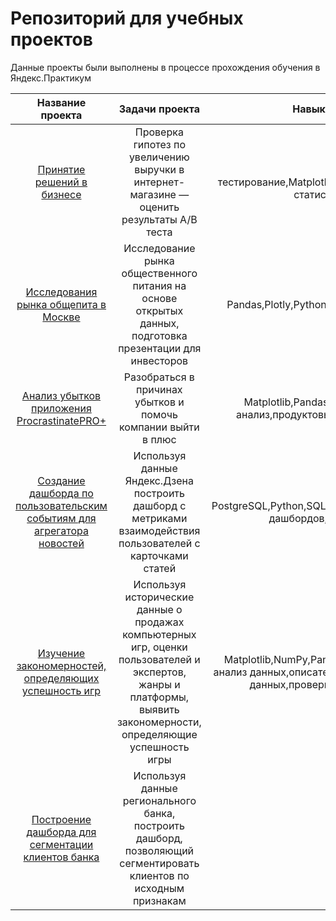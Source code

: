 # Репозиторий для учебных проектов

Данные проекты были выполнены в процессе прохождения обучения в Яндекс.Практикум

| Название проекта | Задачи проекта | Навыки и инструменты |
| :--------------------: | :---------------------: |:---------------------------:|
| [Принятие решений в бизнесе](https://github.com/OlegPanin1/educational_projects_yandex_practicum/tree/main/Принятие%20решений%20в%20бизнесе) | Проверка гипотез по увеличению выручки в интернет-магазине — оценить результаты A/B теста | A/B-тестирование,Matplotlib,Pandas,Python,SciPy,проверка статистических гипотез|
| [Исследования рынка общепита в Москве](https://github.com/OlegPanin1/educational_projects_yandex_practicum/tree/main/Исследование%20рынка%20общепита%20Москвы) | Исследование рынка общественного питания на основе открытых данных, подготовка презентации для инвесторов | Pandas,Plotly,Python,Seaborn,визуализация данных |
| [Анализ убытков приложения ProcrastinatePRO+](https://github.com/OlegPanin1/educational_projects_yandex_practicum/tree/main/Анализ%20убытков%20приложения%20Procrastinate%20Pro%2B) | Разобраться в причинах убытков и помочь компании выйти в плюс | Matplotlib,Pandas,Python,Seaborn,когортный анализ,продуктовые метрики,юнит-экономика |
| [Создание дашборда по пользовательским событиям для агрегатора новостей](https://github.com/OlegPanin1/educational_projects_yandex_practicum/tree/main/Создание%20дашборда%20по%20пользовательским%20событиям%20для%20агрегатора%20новостей) | Используя данные Яндекс.Дзена построить дашборд с метриками взаимодействия пользователей с карточками статей | PostgreSQL,Python,SQLAlchemy,Tableau,dash,построение дашбордов,продуктовые метрики |
| [Изучение закономерностей, определяющих успешность игр](https://github.com/OlegPanin1/educational_projects_yandex_practicum/tree/main/Изучение%20закономерностей%2C%20определяющих%20успешность%20игр) | Используя исторические данные о продажах компьютерных игр, оценки пользователей и экспертов, жанры и платформы, выявить закономерности, определяющие успешность игры | Matplotlib,NumPy,Pandas,Python,исследовательский анализ данных,описательная статистика,предобработка данных,проверка статистических гипотез |
| [Построение дашборда для сегментации клиентов банка](https://github.com/OlegPanin1/educational_projects_yandex_practicum/tree/main/Построение%20дашборда%20для%20сегментации%20клиентов%20банка) | Используя данные регионального банка, построить дашборд, позволяющий сегментировать клиентов по исходным признакам | Tableau |
